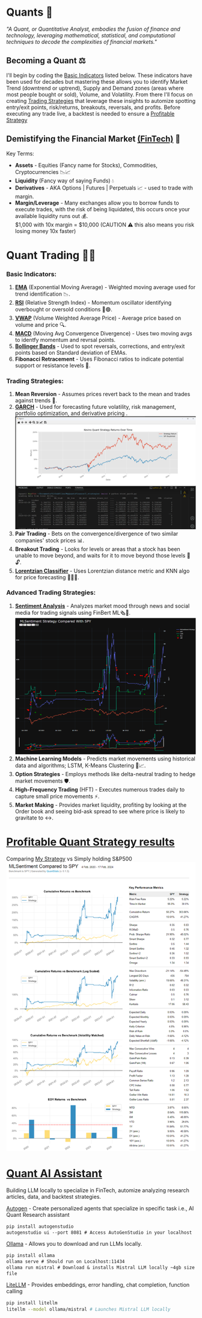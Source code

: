 # Quants 🤖

_"A Quant, or Quantitative Analyst, embodies the fusion of finance and technology, leveraging mathematical, statistical, and computational techniques to decode the complexities of financial markets."_

<!-- The following is a brief summary of what's needed to know about the Financial Market in order to succeed as a trader in FinTech. -->

## Becoming a Quant ⚖️

<!-- Knowing the basics is essential in everything, but especially when developing a winning strategy.  -->

I'll begin by coding the [Basic Indicators](#basic-indicators) listed below. These indicators have been used for decades but mastering these allows you to identify Market Trend (downtrend or uptrend), Supply and Demand zones (areas where most people bought or sold), Volume, and Volatility. From there I'll focus on creating [Trading Strategies](#trading-strategies) that leverage these insights to automize spotting entry/exit points, risk/returns, breakouts, reversals, and profits. Before executing any trade live, a backtest is needed to ensure a [Profitable Strategy](#profitable-quant-strategy-results)

<!-- AI ASSISTANT - Auto GPT - Ollama - Litellm - Mistral-->
<!-- portfolio optimizations -->

## Demistifying the Financial Market [(FinTech)](https://en.wikipedia.org/wiki/Fintech#:~:text=Fintech%2C%20a%20clipped,fintech.%5B6%5D) 🔮

<!-- Market Maker i.e., Financial Institutions, Large Banks, and Firms 🏦💸. -->

Key Terms:

- **Assets** - Equities (Fancy name for Stocks), Commodities, Cryptocurrencies 📉📈
- **Liquidity** (Fancy way of saying Funds) 💧
- **Derivatives** - AKA Options | Futures | Perpetuals 📈 - used to trade with margin.
- **Margin/Leverage** - Many exchanges allow you to borrow funds to execute trades, with the risk of being liquidated, this occurs once your available liquidity runs out 💰.
  <br> $1,000 with 10x margin = $10,000 (CAUTION ⚠️ this also means you risk losing money 10x faster)

<!-- build a Backtesting script to test our results 🔄 -->

# Quant Trading 🧠💼

### Basic Indicators:

<!-- Garman-Klass Volatility, ATR, Dollar Volume-->

1. **[EMA](https://github.com/KevinGastelum/MyQuantsFinance/blob/7c416ef28ae63db1776273cb132bac01a5eebee9/1_indicators/indicators.py#L119)** (Exponential Moving Average) - Weighted moving average used for trend identification 📉.
2. **[RSI](https://github.com/KevinGastelum/MyQuantsFinance/blob/7ff0b32cc68e3cbbc401769fcd3fda117dc62380/1_indicators/indicators.py#L14)** (Relative Strength Index) - Momentum oscillator identifying overbought or oversold conditions 🔴🟢.
3. **[VWAP](https://github.com/KevinGastelum/MyQuantsFinance/blob/fa33cae78d44d042aba350a1dfe1def684cc7e87/1_indicators/indicators.py#L57)** (Volume Weighted Average Price) - Average price based on volume and price 🔍.
4. **[MACD](https://github.com/KevinGastelum/MyQuantsFinance/blob/7ff0b32cc68e3cbbc401769fcd3fda117dc62380/1_indicators/indicators.py#L43)** (Moving Avg Convergence Divergence) - Uses two moving avgs to identfy momentum and revrsal points.
5. **[Bollinger Bands](https://github.com/KevinGastelum/MyQuantsFinance/blob/7ff0b32cc68e3cbbc401769fcd3fda117dc62380/1_indicators/indicators.py#L24)** - Used to spot reversals, corrections, and entry/exit points based on Standard deviation of EMAs.
6. **Fibonacci Retracement** - Uses Fibonacci ratios to indicate potential support or resistance levels 🔢.

### Trading Strategies:

1. **Mean Reversion** - Assumes prices revert back to the mean and trades against trends 🔁.
2. **[GARCH](https://github.com/KevinGastelum/MyQuantsFinance/blob/main/2_strategies/strat_garch.py)** - Used for forecasting future volatility, risk management, portfolio optimization, and derivative pricing .
   <img src="data\quant_strat_results.png">
3. **Pair Trading** - Bets on the convergence/divergence of two similar companies' stock prices 📊.
4. **Breakout Trading** - Looks for levels or areas that a stock has been unable to move beyond, and waits for it to move beyond those levels 🚪🔓.
5. **[Lorentzian Classifier](https://github.com/KevinGastelum/MyQuantsFinance/blob/main/2_strategies/strat_lorentzian_classifier.py)** - Uses Lorentzian distance metric and KNN algo for price forecasting 🏃‍♂️💨.
   <!-- <img src="data\MLSentiment_spread.png"> -->
   <!-- 2. **Arbitrage** - Exploits statistical mispricings of assets for profit by analyzing multiple exchanges 💹. -->

### Advanced Trading Strategies:

1. **[Sentiment Analysis](https://github.com/KevinGastelum/MyQuantsFinance/blob/main/2_strategies/strat_sentiment_lumibot.py)** - Analyzes market mood through news and social media for trading signals using FinBert ML🗞️💬.
   <img src="data\MLSentiment_chart.png">
2. **Machine Learning Models** - Predicts market movements using historical data and algorithms; LSTM, K-Means Clustering 🤖📈. <!-- Linear Regression-->
3. **Option Strategies** - Employs methods like delta-neutral trading to hedge market movements 🛡️.
4. **High-Frequency Trading** (HFT) - Executes numerous trades daily to capture small price movements ⚡.
5. **Market Making** - Provides market liquidity, profiting by looking at the Order book and seeing bid-ask spread to see where price is likely to gravitate to ↔️.

# [Profitable Quant Strategy results](https://github.com/KevinGastelum/MyQuantsFinance/blob/main/2_strategies/strat_sentiment_lumibot.py)

Comparing [My Strategy](https://github.com/KevinGastelum/MyQuantsFinance/blob/main/2_strategies/strat_sentiment_lumibot.py) vs Simply holding S&P500
<img src="data\MLSentiment_spread.png">

# [Quant AI Assistant](https://github.com/KevinGastelum/MyQuantsFinance/tree/main/4_llm)

Building LLM locally to specialize in FinTech, automize analyzing research articles, data, and backtest strategies.

[Autogen](https://microsoft.github.io/autogen/docs/Getting-Started) - Create personalized agents that specialize in specific task i.e., AI Quant Research assistant

```shell
pip install autogenstudio
autogenstudio ui --port 8081 # Access AutoGenStudio in your localhost
```

[Ollama](https://github.com/ollama/ollama) - Allows you to download and run LLMs locally. <!-- curl -fsSL https://ollama.com/install.sh | sh -->

```shell
pip install ollama
ollama serve # Should run on Localhost:11434
ollama run mistral # Download & installs Mistral LLM locally ~4gb size file
```

[LiteLLM](https://litellm.ai/) - Provides embeddings, error handling, chat completion, function calling

```bash
pip install litellm
litellm --model ollama/mistral # Launches Mistral LLM locally
```

<!-- Running locally provides a cheap alternative to calling OpenAI API, -->

<!--  Share plot images -->

<!-- risk management, portfolio optimization, profits, backtest,
Help assess risk/return profit of portfolio ,
size, value, profitability
-->

<!--

TODO:
=====================================
5. Build Breakout Strat:
https://www.youtube.com/watch?v=5q6s6n1f8d8&list=PLvzuUVysUFOuoRna8KhschkVVUo2E2g6G&index=19

Lorentzian Classifier

Add AI chat images



===================

-- INDICATORS:
Kernel Regression
ATR
Garman-Klass Volatility - particularly useful for assets with significant overnight price movements or markets that are open 24/7
OBV

-- ADV
LSTM + GARCH
Linear Regression
Open Interest
Order Book
Liquidation Sniper

RISK MANAGEMENT:
Five Fama-French Factors to asses risk/return
- Market Risk
- Size
- Value
- Operating Profitability

backtesting.py

LIBRARIES
QuantLib
https://quantlib-python-docs.readthedocs.io/en/latest/


GARCH
https://arch.readthedocs.io/en/latest/univariate/introduction.html
 -->

<!-- ========================================== -->

<!--
SCRIPTS
nice funcs (indicators)
mean reversion
backtest.py
ai assistant


CONSTANTS
symbol
pos_size
params = {'timeInForce': 'PostOnly,}
target
max_loss


FUNCTIONS
ask_bid()
sma(timeframe, num_bars, bars, df, bid)
open_positions(positions, openpos_bool, openpos_size, long, entry lev)
kill_switch(openposi, long, kil_size)
pnl_close(in_pos, size, long) ## Checks if we hit profit target or max loss
bot()


FUTURE *
Print Daily Vol in $ (sum of all big exch) = ((close price * volume) / 1e6 )
Print time in trade

📊 🛒 ⚖️ 🔊

============= MOONDEV ====================
-- AI MoondDev
AI ASSISTANT - Auto GPT - Ollama - Litellm - Mistral
https://www.youtube.com/watch?v=4ZqJSfV4818&pp=ygUOYXV0b2dlbiBzdHVkaW8%3D

https://www.youtube.com/watch?v=mUEFwUU0IfE&pp=ygUOYXV0b2dlbiBzdHVkaW8%3D
 -->
